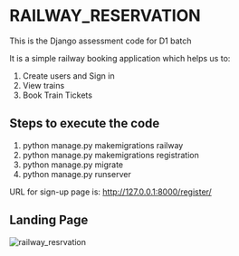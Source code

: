# RAILWAY_RESERVATION
This is the Django assessment code for D1 batch

It is a simple railway booking application which helps us to:
1. Create users and Sign in
2. View trains
3. Book Train Tickets

## Steps to execute the code
1. python manage.py makemigrations railway
2. python manage.py makemigrations registration
3. python manage.py migrate
4. python manage.py runserver

URL for sign-up page is: http://127.0.0.1:8000/register/

## Landing Page

![railway_resrvation](https://user-images.githubusercontent.com/54764295/84575881-2f7fe300-adce-11ea-9fd2-fa10ea1f13df.jpeg)



